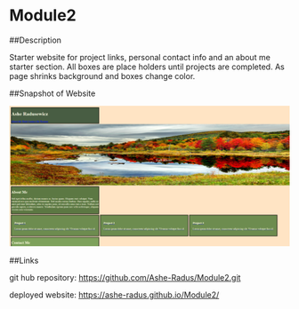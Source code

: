# Module2

##Description

Starter website for project links, personal contact info and an about me starter section. All boxes are place holders until projects are completed. As page shrinks background and boxes change color. 

##Snapshot of Website

![snapshot](./assets/images/snapshot.png)

##Links

git hub repository:  https://github.com/Ashe-Radus/Module2.git

deployed website: https://ashe-radus.github.io/Module2/